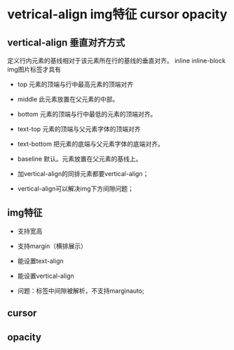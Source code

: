 # vetrical-align img特征 cursor opacity

## vertical-align 垂直对齐方式

定义行内元素的基线相对于该元素所在行的基线的垂直对齐。
inline  inline-block img图片标签才具有

* top			元素的顶端与行中最高元素的顶端对齐

* middle		此元素放置在父元素的中部。

* bottom		元素的顶端与行中最低的元素的顶端对齐。

* text-top		元素的顶端与父元素字体的顶端对齐

* text-bottom	把元素的底端与父元素字体的底端对齐。

* baseline		默认。元素放置在父元素的基线上。

* 加vertical-align的同排元素都要vertical-align；

* vertical-align可以解决img下方间隙问题；

## img特征

* 支持宽高

* 支持margin（横排展示）

* 能设置text-align

* 能设置vertical-align

* 问题：标签中间隙被解析，不支持marginauto;


## cursor

## opacity







